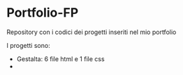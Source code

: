 # Portfolio-FP
Repository con i codici dei progetti inseriti nel mio portfolio

I progetti sono:
- Gestalta: 6 file html e 1 file css
- 
